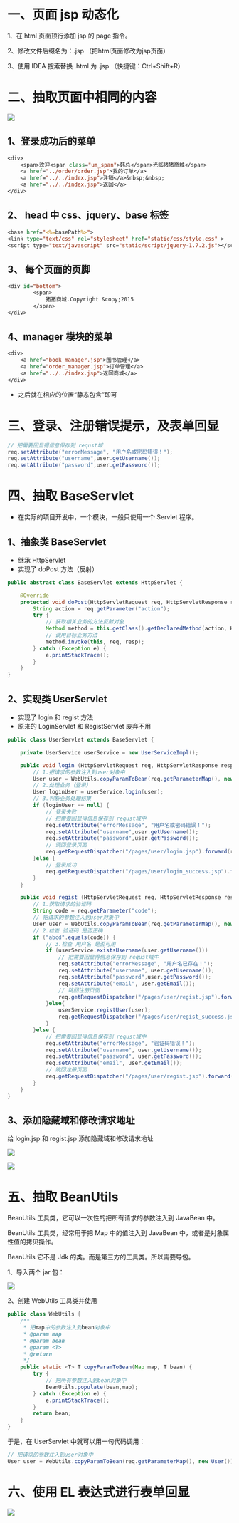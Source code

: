 # 一、页面 jsp 动态化

1、在 html 页面顶行添加 jsp 的 page 指令。

 2、修改文件后缀名为：.jsp （把html页面修改为jsp页面）

3、使用 IDEA 搜索替换 .html 为 .jsp （快捷键：Ctrl+Shift+R）

# 二、抽取页面中相同的内容

![](https://azhu12138.oss-cn-shenzhen.aliyuncs.com/img/20200814153550.png)

## 1、登录成功后的菜单

```jsp
<div>
    <span>欢迎<span class="um_span">韩总</span>光临猪猪商城</span>
    <a href="../order/order.jsp">我的订单</a>
    <a href="../../index.jsp">注销</a>&nbsp;&nbsp;
    <a href="../../index.jsp">返回</a>
</div>
```

## 2、 head 中 css、jquery、base 标签

```jsp
<base href="<%=basePath%>">
<link type="text/css" rel="stylesheet" href="static/css/style.css" >
<script type="text/javascript" src="static/script/jquery-1.7.2.js"></script>
```

## 3、 每个页面的页脚

```jsp
<div id="bottom">
		<span>
			猪猪商城.Copyright &copy;2015
		</span>
</div>
```

## 4、manager 模块的菜单

```jsp
<div>
    <a href="book_manager.jsp">图书管理</a>
    <a href="order_manager.jsp">订单管理</a>
    <a href="../../index.jsp">返回商城</a>
</div>
```

- 之后就在相应的位置“静态包含”即可

# 三、登录、注册错误提示，及表单回显

```java
// 把需要回显得信息保存到 requst域
req.setAttribute("errorMessage", "用户名或密码错误！");
req.setAttribute("username",user.getUsername());
req.setAttribute("password",user.getPassword());
```

# 四、抽取 BaseServlet 

- 在实际的项目开发中，一个模块，一般只使用一个 Servlet 程序。

## 1、抽象类 BaseServlet

- 继承 HttpServlet
- 实现了 doPost 方法（反射）

```java
public abstract class BaseServlet extends HttpServlet {

    @Override
    protected void doPost(HttpServletRequest req, HttpServletResponse resp) throws ServletException, IOException {
        String action = req.getParameter("action");
        try {
            // 获取相关业务的方法反射对象
            Method method = this.getClass().getDeclaredMethod(action, HttpServletRequest.class, HttpServletResponse.class);
            // 调用目标业务方法
            method.invoke(this, req, resp);
        } catch (Exception e) {
            e.printStackTrace();
        }
    }
}
```

## 2、实现类 UserServlet

- 实现了 login 和 regist 方法
- 原来的 LoginServlet 和 RegistServlet 废弃不用

```java
public class UserServlet extends BaseServlet {

    private UserService userService = new UserServiceImpl();

    public void login (HttpServletRequest req, HttpServletResponse resp) throws ServletException, IOException{
        // 1.把请求的参数注入到user对象中
        User user = WebUtils.copyParamToBean(req.getParameterMap(), new User());
        // 2.处理业务（登录）
        User loginUser = userService.login(user);
        // 3.判断业务处理结果
        if (loginUser == null) {
            // 登录失败
            // 把需要回显得信息保存到 requst域中
            req.setAttribute("errorMessage", "用户名或密码错误！");
            req.setAttribute("username",user.getUsername());
            req.setAttribute("password",user.getPassword());
            // 调回登录页面
            req.getRequestDispatcher("/pages/user/login.jsp").forward(req, resp);
        }else {
            // 登录成功
            req.getRequestDispatcher("/pages/user/login_success.jsp").forward(req, resp);
        }
    }

    public void regist (HttpServletRequest req, HttpServletResponse resp) throws ServletException, IOException{
        // 1.获取请求的验证码
        String code = req.getParameter("code");
        // 把请求的参数注入到user对象中
        User user = WebUtils.copyParamToBean(req.getParameterMap(), new User());
        // 2.检查 验证码 是否正确
        if ("abcd".equals(code)) {
            // 3.检查 用户名 是否可用
            if (userService.existsUsername(user.getUsername())) 
                // 把需要回显得信息保存到 requst域中
                req.setAttribute("errorMessage", "用户名已存在！");
                req.setAttribute("username", user.getUsername());
                req.setAttribute("password",user.getPassword());
                req.setAttribute("email", user.getEmail());
                // 跳回注册页面
                req.getRequestDispatcher("/pages/user/regist.jsp").forward(req, resp);
            }else{
                userService.registUser(user);
                req.getRequestDispatcher("/pages/user/regist_success.jsp").forward(req, resp);
            }
        }else {
            // 把需要回显得信息保存到 requst域中
            req.setAttribute("errorMessage", "验证码错误！");
            req.setAttribute("username", user.getUsername());
            req.setAttribute("password", user.getPassword());
            req.setAttribute("email", user.getEmail());
            // 跳回注册页面
            req.getRequestDispatcher("/pages/user/regist.jsp").forward(req, resp);
        }
    }
}
```

## 3、添加隐藏域和修改请求地址

给 login.jsp 和 regist.jsp 添加隐藏域和修改请求地址

![](https://azhu12138.oss-cn-shenzhen.aliyuncs.com/img/20200814154943.png)

![](https://azhu12138.oss-cn-shenzhen.aliyuncs.com/img/20200814155004.png)

# 五、抽取 BeanUtils 

BeanUtils 工具类，它可以一次性的把所有请求的参数注入到 JavaBean 中。 

BeanUtils 工具类，经常用于把 Map 中的值注入到 JavaBean 中，或者是对象属性值的拷贝操作。

BeanUtils 它不是 Jdk 的类。而是第三方的工具类。所以需要导包。 

1、导入两个 jar 包： 

![](https://azhu12138.oss-cn-shenzhen.aliyuncs.com/img/20200814155321.png)

2、创建 WebUtils 工具类并使用

```java
public class WebUtils {
    /**
     * 把map中的参数注入到bean对象中
     * @param map
     * @param bean
     * @param <T>
     * @return
     */
    public static <T> T copyParamToBean(Map map, T bean) {
        try {
            // 把所有参数注入到bean对象中
            BeanUtils.populate(bean,map);
        } catch (Exception e) {
            e.printStackTrace();
        }
        return bean;
    }
}
```

于是，在 UserServlet 中就可以用一句代码调用：

```java
// 把请求的参数注入到user对象中
User user = WebUtils.copyParamToBean(req.getParameterMap(), new User());
```

# 六、使用 EL 表达式进行表单回显

![](https://azhu12138.oss-cn-shenzhen.aliyuncs.com/img/20200814155927.png)

